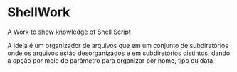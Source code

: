 # ShellWork
A Work to show knowledge of Shell Script

A ideia é um organizador de arquivos que em um conjunto de subdiretórios onde os arquivos estão desorganizados e em subdiretórios distintos, dando a opção por meio de parâmetro para organizar por nome, tipo ou data.